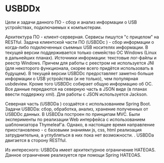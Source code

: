 # USBDDx

Цели и задачи данного ПО - сбор и анализ информации о USB устройствах, подключаемых к компьютерам.

Архитектура ПО - клиент-серверная. 
 Сервисы пишутся "с прицелом" на RESTful. 
Задача клиентской части ПО (USBDDc ) - сбор информации о когда-либо подключенных съемных USB носителях информации. В текущей версии поддерживается только семейство ОС Windows (Linux в дальнейших планах). Источники информации: текстовые лог-файлы и реестр Windows. Причем для работы с реестром не используется JNI (для некоторого функционала, скорее всего придётся использовать в будущем). В текущей версии USBDDc предоставляет заметно больше информации о USB устройствах (и не только), чем популярная usbdeview. Кроме того USBDDc собирает общую информацию об ОС. Все данные передаются на северную часть в JSON виде (в планах ввести поддержку xml). Для работы с JSON используется Jackson. 

Северная часть (USBDDa ) создаётся с использованием Spring Boot. Задачи USBDDa: сбор, обработка, анализ, хранение полученных от USBDDc данных. 
В USBDDa построен по принципам MVC. 
Были эксперименты по реализации Web интерфейса с использованием шаблонизатора Thymeleaf'a. Однако, в настоящее время направление приостановлено - с базовыми знаниями js, css, html реализация затруднительна, а углубляться в них пока нет возможности. .
USBDDa двигается в сторону RESTful. 

Из интересного: USBDDa имеет архитектурное ограничение HATEOAS. Данное ограничение реализуется при помощи Spring HATEOAS.
